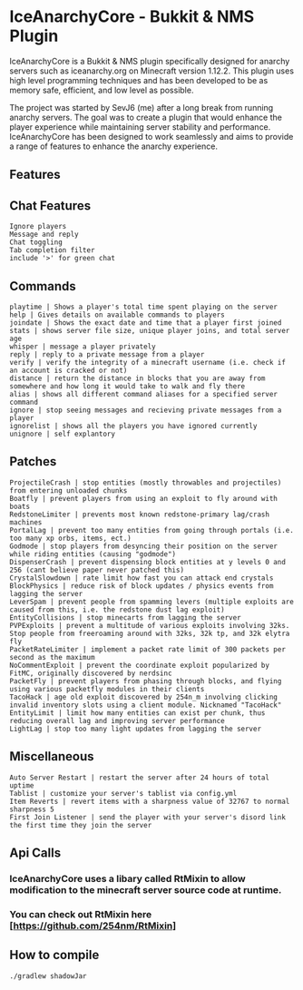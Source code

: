 # IceAnarchyCore - Bukkit & NMS Plugin
IceAnarchyCore is a Bukkit & NMS plugin specifically designed for anarchy servers such as iceanarchy.org on Minecraft version 1.12.2. This plugin uses high level programming techniques and has been developed to be as memory safe, efficient, and low level as possible.

The project was started by SevJ6 (me) after a long break from running anarchy servers. The goal was to create a plugin that would enhance the player experience while maintaining server stability and performance. IceAnarchyCore has been designed to work seamlessly and aims to provide a range of features to enhance the anarchy experience.

## Features

## Chat Features
```
Ignore players
Message and reply
Chat toggling
Tab completion filter
include '>' for green chat
```

## Commands
```
playtime | Shows a player's total time spent playing on the server
help | Gives details on available commands to players
joindate | Shows the exact date and time that a player first joined
stats | shows server file size, unique player joins, and total server age
whisper | message a player privately
reply | reply to a private message from a player
verify | verify the integrity of a minecraft username (i.e. check if an account is cracked or not)
distance | return the distance in blocks that you are away from somewhere and how long it would take to walk and fly there
alias | shows all different command aliases for a specified server command
ignore | stop seeing messages and recieving private messages from a player
ignorelist | shows all the players you have ignored currently
unignore | self explantory
```

## Patches
```
ProjectileCrash | stop entities (mostly throwables and projectiles) from entering unloaded chunks
Boatfly | prevent players from using an exploit to fly around with boats
RedstoneLimiter | prevents most known redstone-primary lag/crash machines
PortalLag | prevent too many entities from going through portals (i.e. too many xp orbs, items, ect.)
Godmode | stop players from desyncing their position on the server while riding entities (causing "godmode")
DispenserCrash | prevent dispensing block entities at y levels 0 and 256 (cant believe paper never patched this)
CrystalSlowdown | rate limit how fast you can attack end crystals
BlockPhysics | reduce risk of block updates / physics events from lagging the server
LeverSpam | prevent people from spamming levers (multiple exploits are caused from this, i.e. the redstone dust lag exploit)
EntityCollisions | stop minecarts from lagging the server
PVPExploits | prevent a multitude of various exploits involving 32ks. Stop people from freeroaming around with 32ks, 32k tp, and 32k elytra fly
PacketRateLimiter | implement a packet rate limit of 300 packets per second as the maximum
NoCommentExploit | prevent the coordinate exploit popularized by FitMC, originally discovered by nerdsinc
PacketFly | prevent players from phasing through blocks, and flying using various packetfly modules in their clients
TacoHack | age old exploit discovered by 254n_m involving clicking invalid inventory slots using a client module. Nicknamed "TacoHack"
EntityLimit | limit how many entities can exist per chunk, thus reducing overall lag and improving server performance
LightLag | stop too many light updates from lagging the server
```

## Miscellaneous
```
Auto Server Restart | restart the server after 24 hours of total uptime
Tablist | customize your server's tablist via config.yml
Item Reverts | revert items with a sharpness value of 32767 to normal sharpness 5
First Join Listener | send the player with your server's disord link the first time they join the server
```

## Api Calls
### IceAnarchyCore uses a libary called RtMixin to allow modification to the minecraft server source code at runtime.
### You can check out RtMixin here [https://github.com/254nm/RtMixin]

## How to compile

```bash
./gradlew shadowJar
```

